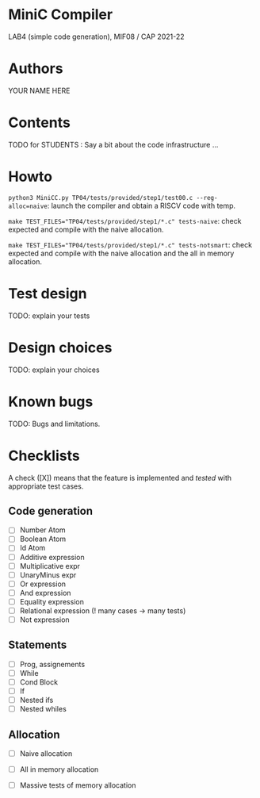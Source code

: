# MiniC Compiler 
LAB4 (simple code generation), MIF08 / CAP 2021-22

# Authors

YOUR NAME HERE

# Contents

TODO for STUDENTS : Say a bit about the code infrastructure ...

# Howto

`python3 MiniCC.py TP04/tests/provided/step1/test00.c --reg-alloc=naive`: launch the compiler and obtain a RISCV code with temp.

`make TEST_FILES="TP04/tests/provided/step1/*.c" tests-naive`: check expected and compile with the naive allocation.

`make TEST_FILES="TP04/tests/provided/step1/*.c" tests-notsmart`: check expected and compile with the naive allocation and the all in memory allocation.

# Test design 

TODO: explain your tests

# Design choices

TODO: explain your choices

# Known bugs

TODO: Bugs and limitations.

# Checklists

A check ([X]) means that the feature is implemented 
and *tested* with appropriate test cases.

## Code generation

- [ ] Number Atom 
- [ ] Boolean Atom
- [ ] Id Atom 
- [ ] Additive expression
- [ ] Multiplicative expr
- [ ] UnaryMinus expr
- [ ] Or expression
- [ ] And expression
- [ ] Equality expression
- [ ] Relational expression (! many cases -> many tests)
- [ ] Not expression

## Statements

- [ ] Prog, assignements
- [ ] While
- [ ] Cond Block
- [ ] If
- [ ] Nested ifs
- [ ] Nested whiles

## Allocation

- [ ] Naive allocation
- [ ] All in memory allocation
- [ ] Massive tests of memory allocation


